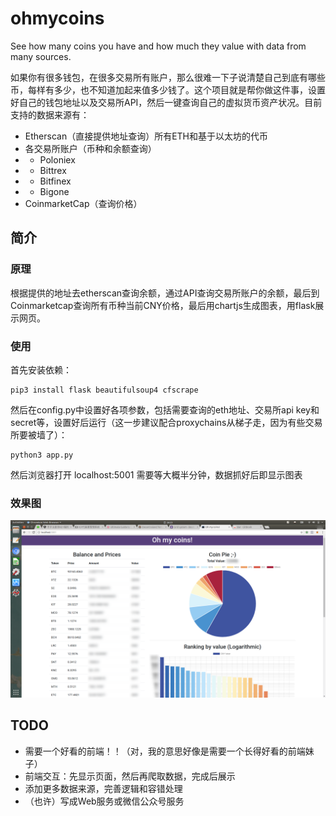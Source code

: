 # ohmycoins
See how many coins you have and how much they value with data from many sources.

如果你有很多钱包，在很多交易所有账户，那么很难一下子说清楚自己到底有哪些币，每样有多少，也不知道加起来值多少钱了。这个项目就是帮你做这件事，设置好自己的钱包地址以及交易所API，然后一键查询自己的虚拟货币资产状况。目前支持的数据来源有：
- Etherscan（直接提供地址查询）所有ETH和基于以太坊的代币
- 各交易所账户（币种和余额查询）
- - Poloniex 
- - Bittrex
- - Bitfinex
- - Bigone
- CoinmarketCap（查询价格）

## 简介
### 原理
根据提供的地址去etherscan查询余额，通过API查询交易所账户的余额，最后到Coinmarketcap查询所有币种当前CNY价格，最后用chartjs生成图表，用flask展示网页。
### 使用
首先安装依赖：
```
pip3 install flask beautifulsoup4 cfscrape
```
然后在config.py中设置好各项参数，包括需要查询的eth地址、交易所api key和secret等，设置好后运行（这一步建议配合proxychains从梯子走，因为有些交易所要被墙了）：
```
python3 app.py
```
然后浏览器打开 localhost:5001 需要等大概半分钟，数据抓好后即显示图表
### 效果图
![screenshot](static/screenshot.png)
## TODO
- 需要一个好看的前端！！（对，我的意思好像是需要一个长得好看的前端妹子）
- 前端交互：先显示页面，然后再爬取数据，完成后展示
- 添加更多数据来源，完善逻辑和容错处理
- （也许）写成Web服务或微信公众号服务
